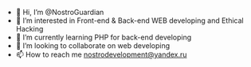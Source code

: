 - 👋 Hi, I’m @NostroGuardian
- 👀 I’m interested in Front-end & Back-end WEB developing and Ethical Hacking
- 🌱 I’m currently learning PHP for back-end developing
- 💞️ I’m looking to collaborate on web developing
- 📫 How to reach me nostrodevelopment@yandex.ru
